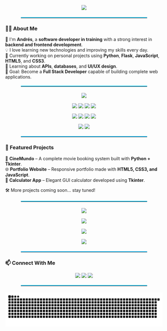 <!-- Intro -->
<p align="center">
  <img src="https://readme-typing-svg.demolab.com?font=Fira+Code&weight=500&size=15&pause=2000&duration=3000&color=00BFFF&center=true&vCenter=true&width=700&lines=Hi!+I'm+Andres;A+Passionate+Software+Developer+In+Training;Building+Projects+with+Python+%26+JavaScript" />
</p>

<hr style="border: none; border-top: 2px solid #00BFFF; width: 80%; margin: 20px auto;" />

<!-- About Me -->
### 👨‍💻 About Me  
🚀 I'm **Andrés**, a **software developer in training** with a strong interest in **backend and frontend development**.  
💡 I love learning new technologies and improving my skills every day.  
🔭 Currently working on personal projects using **Python**, **Flask**, **JavaScript**, **HTML5**, and **CSS3**.  
🌱 Learning about **APIs**, **databases**, and **UI/UX design**.  
🎯 Goal: Become a **Full Stack Developer** capable of building complete web applications.  

<hr style="border: none; border-top: 2px solid #00BFFF; width: 80%; margin: 20px auto;" />

<!-- Tech Stack -->
<p align="center">
  <img src="https://readme-typing-svg.demolab.com?font=Fira+Code&size=23&duration=2000&pause=9999999&color=F28C28&center=true&vCenter=true&width=400&lines=%E2%9A%99%EF%B8%8F+Tech+Stack" />
</p>

<p align="center">
  <!-- Lenguajes -->
  <img src="https://img.shields.io/badge/Python-3776AB?style=for-the-badge&logo=python&logoColor=white" />
  <img src="https://img.shields.io/badge/JavaScript-F7DF1E?style=for-the-badge&logo=javascript&logoColor=black" />
  <img src="https://img.shields.io/badge/HTML5-E34F26?style=for-the-badge&logo=html5&logoColor=white" />
  <img src="https://img.shields.io/badge/CSS3-1572B6?style=for-the-badge&logo=css3&logoColor=white" />
</p>

<p align="center">
  <!-- Herramientas -->
  <img src="https://img.shields.io/badge/Flask-000000?style=for-the-badge&logo=flask&logoColor=white" />
  <img src="https://img.shields.io/badge/Git-F05032?style=for-the-badge&logo=git&logoColor=white" />
  <img src="https://img.shields.io/badge/GitHub-181717?style=for-the-badge&logo=github&logoColor=white" />
  <img src="https://img.shields.io/badge/VS%20Code-007ACC?style=for-the-badge&logo=visual-studio-code&logoColor=white" />
</p>

<p align="center">
  <!-- Bases de datos -->
  <img src="https://img.shields.io/badge/MySQL-005C84?style=for-the-badge&logo=mysql&logoColor=white" />
  <img src="https://img.shields.io/badge/SQLite-07405E?style=for-the-badge&logo=sqlite&logoColor=white" />
</p>

<hr style="border: none; border-top: 2px solid #00BFFF; width: 80%; margin: 20px auto;" />

<!-- Projects -->
### 💼 Featured Projects
📘 **CineMundo** – A complete movie booking system built with **Python + Tkinter**.  
🌐 **Portfolio Website** – Responsive portfolio made with **HTML5, CSS3, and JavaScript**.  
🧮 **Calculator App** – Elegant GUI calculator developed using **Tkinter**.  

🛠️ More projects coming soon... stay tuned!  

<hr style="border: none; border-top: 2px solid #00BFFF; width: 80%; margin: 20px auto;" />

<!-- GitHub Stats -->
<p align="center">
  <img src="https://readme-typing-svg.demolab.com?font=Fira+Code&size=23&duration=2000&pause=9999999&color=F28C28&center=true&vCenter=true&width=400&lines=%F0%9F%93%8A+GitHub+Stats" />
</p>

<p align="center">
  <img src="https://github-readme-stats.vercel.app/api?username=Josan31&show_icons=true&theme=tokyonight&hide_border=true" />
</p>

<p align="center">
  <img src="https://github-readme-streak-stats-eight.vercel.app/?user=Josan31&theme=tokyonight&hide_border=true" />
</p>

<p align="center">
  <img src="https://github-readme-stats.vercel.app/api/top-langs/?username=Josan31&layout=compact&theme=tokyonight&hide_border=true" />
</p>

<hr style="border: none; border-top: 2px solid #00BFFF; width: 80%; margin: 20px auto;" />

<!-- Contact -->
### 📫 Connect With Me  
<p align="center">
  <a href="mailto:andresdevbod@gmail.com"><img src="https://img.shields.io/badge/Gmail-D14836?style=for-the-badge&logo=gmail&logoColor=white" /></a>
  <a href="https://www.linkedin.com/in/yourprofile"><img src="https://img.shields.io/badge/LinkedIn-0077B5?style=for-the-badge&logo=linkedin&logoColor=white" /></a>
  <a href="https://github.com/andresfelipemorenodominguez"><img src="https://img.shields.io/badge/GitHub-181717?style=for-the-badge&logo=github&logoColor=white" /></a>
</p>

<hr style="border: none; border-top: 2px solid #00BFFF; width: 80%; margin: 20px auto;" />

<!-- Snake Animation -->
<picture>
  <source media="(prefers-color-scheme: dark)" srcset="https://raw.githubusercontent.com/Josan31/Josan31/output/github-snake-dark.svg" />
  <source media="(prefers-color-scheme: light)" srcset="https://raw.githubusercontent.com/Josan31/Josan31/output/github-snake.svg" />
  <img alt="github-snake" src="https://raw.githubusercontent.com/Josan31/Josan31/output/github-snake.svg" />
</picture>
